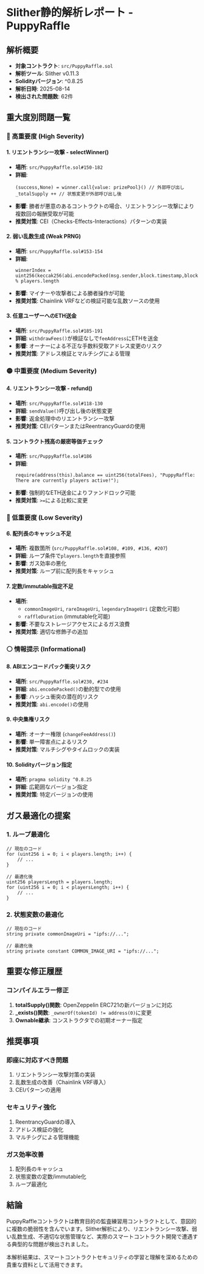 # Slither静的解析レポート - PuppyRaffle

## 解析概要
- **対象コントラクト**: `src/PuppyRaffle.sol`
- **解析ツール**: Slither v0.11.3
- **Solidityバージョン**: ^0.8.25
- **解析日時**: 2025-08-14
- **検出された問題数**: 62件

## 重大度別問題一覧

### 🔴 高重要度 (High Severity)

#### 1. リエントランシー攻撃 - selectWinner()
- **場所**: `src/PuppyRaffle.sol#150-182`
- **詳細**: 
  ```solidity
  (success,None) = winner.call{value: prizePool}() // 外部呼び出し
  _totalSupply ++ // 状態変更が外部呼び出し後
  ```
- **影響**: 勝者が悪意のあるコントラクトの場合、リエントランシー攻撃により複数回の報酬受取が可能
- **推奨対策**: CEI（Checks-Effects-Interactions）パターンの実装

#### 2. 弱い乱数生成 (Weak PRNG)
- **場所**: `src/PuppyRaffle.sol#153-154`
- **詳細**: 
  ```solidity
  winnerIndex = uint256(keccak256(abi.encodePacked(msg.sender,block.timestamp,block.difficulty))) % players.length
  ```
- **影響**: マイナーや攻撃者による勝者操作が可能
- **推奨対策**: Chainlink VRFなどの検証可能な乱数ソースの使用

#### 3. 任意ユーザーへのETH送金
- **場所**: `src/PuppyRaffle.sol#185-191`
- **詳細**: `withdrawFees()`が検証なしで`feeAddress`にETHを送金
- **影響**: オーナーによる不正な手数料受取アドレス変更のリスク
- **推奨対策**: アドレス検証とマルチシグによる管理

### 🟡 中重要度 (Medium Severity)

#### 4. リエントランシー攻撃 - refund()
- **場所**: `src/PuppyRaffle.sol#118-130`
- **詳細**: `sendValue()`呼び出し後の状態変更
- **影響**: 返金処理中のリエントランシー攻撃
- **推奨対策**: CEIパターンまたはReentrancyGuardの使用

#### 5. コントラクト残高の厳密等価チェック
- **場所**: `src/PuppyRaffle.sol#186`
- **詳細**: 
  ```solidity
  require(address(this).balance == uint256(totalFees), "PuppyRaffle: There are currently players active!");
  ```
- **影響**: 強制的なETH送金によりファンドロック可能
- **推奨対策**: `>=`による比較に変更

### 🔵 低重要度 (Low Severity)

#### 6. 配列長のキャッシュ不足
- **場所**: 複数箇所 (`src/PuppyRaffle.sol#108, #109, #136, #207`)
- **詳細**: ループ条件で`players.length`を直接参照
- **影響**: ガス効率の悪化
- **推奨対策**: ループ前に配列長をキャッシュ

#### 7. 定数/immutable指定不足
- **場所**: 
  - `commonImageUri`, `rareImageUri`, `legendaryImageUri` (定数化可能)
  - `raffleDuration` (immutable化可能)
- **影響**: 不要なストレージアクセスによるガス浪費
- **推奨対策**: 適切な修飾子の追加

### ⚪ 情報提示 (Informational)

#### 8. ABIエンコードパック衝突リスク
- **場所**: `src/PuppyRaffle.sol#230, #234`
- **詳細**: `abi.encodePacked()`の動的型での使用
- **影響**: ハッシュ衝突の潜在的リスク
- **推奨対策**: `abi.encode()`の使用

#### 9. 中央集権リスク
- **場所**: オーナー権限 (`changeFeeAddress()`)
- **影響**: 単一障害点によるリスク
- **推奨対策**: マルチシグやタイムロックの実装

#### 10. Solidityバージョン指定
- **場所**: `pragma solidity ^0.8.25`
- **詳細**: 広範囲なバージョン指定
- **推奨対策**: 特定バージョンの使用

## ガス最適化の提案

### 1. ループ最適化
```solidity
// 現在のコード
for (uint256 i = 0; i < players.length; i++) {
    // ...
}

// 最適化後
uint256 playersLength = players.length;
for (uint256 i = 0; i < playersLength; i++) {
    // ...
}
```

### 2. 状態変数の最適化
```solidity
// 現在のコード
string private commonImageUri = "ipfs://...";

// 最適化後
string private constant COMMON_IMAGE_URI = "ipfs://...";
```

## 重要な修正履歴

### コンパイルエラー修正
1. **totalSupply()関数**: OpenZeppelin ERC721の新バージョンに対応
2. **_exists()関数**: `_ownerOf(tokenId) != address(0)`に変更
3. **Ownable継承**: コンストラクタでの初期オーナー指定

## 推奨事項

### 即座に対応すべき問題
1. リエントランシー攻撃対策の実装
2. 乱数生成の改善（Chainlink VRF導入）
3. CEIパターンの適用

### セキュリティ強化
1. ReentrancyGuardの導入
2. アドレス検証の強化
3. マルチシグによる管理機能

### ガス効率改善
1. 配列長のキャッシュ
2. 状態変数の定数/immutable化
3. ループ最適化

## 結論

PuppyRaffleコントラクトは教育目的の監査練習用コントラクトとして、意図的に複数の脆弱性を含んでいます。Slither解析により、リエントランシー攻撃、弱い乱数生成、不適切な状態管理など、実際のスマートコントラクト開発で遭遇する典型的な問題が検出されました。

本解析結果は、スマートコントラクトセキュリティの学習と理解を深めるための貴重な資料として活用できます。